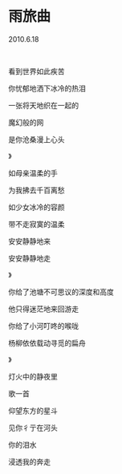 # 雨旅曲

2010.6.18

&emsp;

看到世界如此疾苦

你忧郁地洒下冰冷的热泪

一张将天地织在一起的

魔幻般的网

是你沧桑漫上心头

》

如母亲温柔的手

为我拂去千百离愁

如少女冰冷的容颜

带不走寂寞的温柔

安安静静地来

安安静静地走

》

你给了池塘不可思议的深度和高度

他只得迷茫地来回游走

你给了小河叮咚的喉咙

杨柳依依载动寻觅的扁舟

》

灯火中的静夜里

歌一首

仰望东方的星斗

见你彳亍在河头

你的泪水

浸透我的奔走

